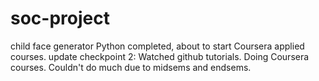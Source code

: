 # soc-project
child face generator
Python completed, about to start Coursera applied courses.
update checkpoint 2:
Watched github tutorials.
Doing Coursera courses.
Couldn't do much due to midsems and endsems.
